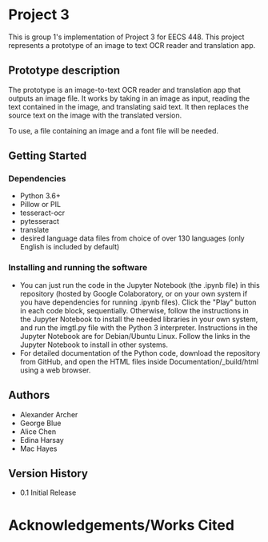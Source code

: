 # Project 3
This is group 1's implementation of Project 3 for EECS 448. This project represents a prototype of an image to text OCR reader and translation app. 

## Prototype description
The prototype is an image-to-text OCR reader and translation app that outputs an image file. It works by taking in an image as input, reading the text contained in the image,  and translating said text. It then replaces the source text on the image with the translated version. 

To use, a file containing an image and a font file will be needed. 

## Getting Started

### Dependencies
* Python 3.6+
* Pillow or PIL
* tesseract-ocr
* pytesseract
* translate
* desired language data files from choice of over 130 languages (only English is included by default)

### Installing and running the software
 * You can just run the code in the Jupyter Notebook (the .ipynb file) in this repository (hosted by Google Colaboratory, or on your own system if you have dependencies for running .ipynb files). Click the "Play" button in each code block, sequentially. Otherwise, follow the instructions in the Jupyter Notebook to install the needed libraries in your own system, and run the imgtl.py file with the Python 3 interpreter. Instructions in the Jupyter Notebook are for Debian/Ubuntu Linux. Follow the links in the Jupyter Notebook to install in other systems.
 * For detailed documentation of the Python code, download the repository from GitHub, and open the HTML files inside Documentation/\_build/html using a web browser.
 
## Authors
* Alexander Archer
* George Blue
* Alice Chen
* Edina Harsay
* Mac Hayes

## Version History
* 0.1
  Initial Release

# Acknowledgements/Works Cited

